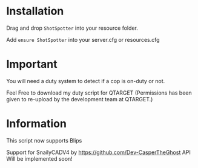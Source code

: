 # Installation

Drag and drop ``ShotSpotter`` into your resource folder.

Add ``ensure ShotSpotter`` into your server.cfg or resources.cfg

# Important

You will need a duty system to detect if a cop is on-duty or not.

Feel Free to download my duty script for QTARGET (Permissions has been given to re-upload by the development team at QTARGET.)

# Information

This script now supports Blips

Support for SnailyCADV4 by https://github.com/Dev-CasperTheGhost API Will be implemented soon!
